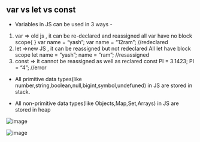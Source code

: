 ## var vs let vs const

- Variables in JS can be used in 3 ways - 

1. var ⇒ old js , it can be re-declared and reassigned
all var have no block scope{ }
var name = “yash”;
var name = “12ram”;  //redeclared
2. let ⇒new JS , it can be reassigned but not redeclared
All let have block scope
let name  = “yash”;
name = “ram”;  //resassigned
3. const ⇒ it cannot be reassigned as well as reclared
const PI = 3.1423;
PI = “4”;  //error

- All primitive data types(like number,string,boolean,null,bigint,symbol,undefuned) in JS are stored in stack.

- All non-primitive data types(like Objects,Map,Set,Arrays) in JS are stored in heap

![image](https://github.com/yghugardare/JS-projects/assets/117991996/b5f70a83-ab05-4664-82e9-dc5a6760c71f)

![image](https://github.com/yghugardare/JS-projects/assets/117991996/b99e3e7a-d2c9-4d21-8df1-8d7f47d17d57)


